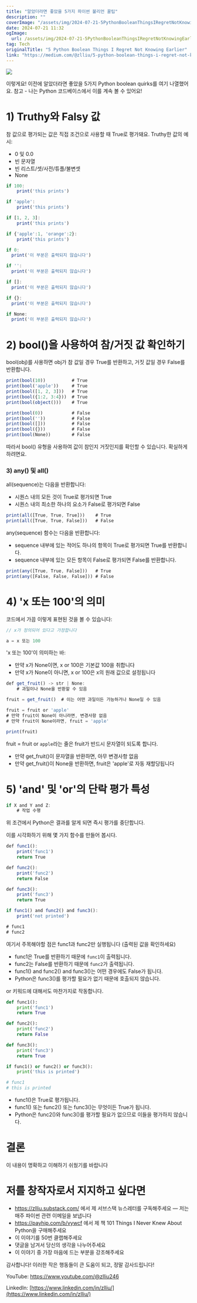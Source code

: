 ```yaml
---
title: "알았더라면 좋았을 5가지 파이썬 불리언 꿀팁"
description: ""
coverImage: "/assets/img/2024-07-21-5PythonBooleanThingsIRegretNotKnowingEarlier_0.png"
date: 2024-07-21 11:32
ogImage: 
  url: /assets/img/2024-07-21-5PythonBooleanThingsIRegretNotKnowingEarlier_0.png
tag: Tech
originalTitle: "5 Python Boolean Things I Regret Not Knowing Earlier"
link: "https://medium.com/@zlliu/5-python-boolean-things-i-regret-not-knowing-earlier-a4caf4b00d1d"
---
```



<img src="/assets/img/2024-07-21-5PythonBooleanThingsIRegretNotKnowingEarlier_0.png" />

이렇게요! 이전에 알았더라면 좋았을 5가지 Python boolean quirks를 여기 나열했어요. 참고 - 나는 Python 코드베이스에서 이를 계속 볼 수 있어요!

# 1) Truthy와 Falsy 값

참 값으로 평가되는 값은 직접 조건으로 사용할 때 True로 평가돼요. Truthy한 값의 예시:

<div class="content-ad"></div>

- 0 및 0.0
- 빈 문자열
- 빈 리스트/셋/사전/튜플/불변셋
- None

```js
if 100:
    print('this prints')

if 'apple':
    print('this prints')

if [1, 2, 3]:
    print('this prints')

if {'apple':1, 'orange':2}:
    print('this prints')
```

<div class="content-ad"></div>

```js
if 0:
  print('이 부분은 출력되지 않습니다')

if '':
  print('이 부분은 출력되지 않습니다')

if []:
  print('이 부분은 출력되지 않습니다')

if {}:
  print('이 부분은 출력되지 않습니다')

if None:
  print('이 부분은 출력되지 않습니다')
```

# 2) bool()을 사용하여 참/거짓 값 확인하기

bool(obj)를 사용하면 obj가 참 값일 경우 True를 반환하고, 거짓 값일 경우 False를 반환합니다.

```js
print(bool(10))          # True
print(bool('apple'))     # True
print(bool([1, 2, 3]))   # True
print(bool({1:2, 3:4}))  # True
print(bool(object()))    # True

print(bool(0))           # False
print(bool(''))          # False
print(bool([]))          # False
print(bool({}))          # False
print(bool(None))        # False
```

<div class="content-ad"></div>

따라서 bool() 유형을 사용하여 값이 참인지 거짓인지를 확인할 수 있습니다. 확실하게 하려면요.

### 3) any() 및 all()

all(sequence)는 다음을 반환합니다:

- 시퀀스 내의 모든 것이 True로 평가되면 True
- 시퀀스 내의 최소한 하나의 요소가 False로 평가되면 False

<div class="content-ad"></div>

```js
print(all([True, True, True]))    # True
print(all([True, True, False]))   # False
```

any(sequence) 함수는 다음을 반환합니다:

- sequence 내부에 있는 적어도 하나의 항목이 True로 평가되면 True를 반환합니다.
- sequence 내부에 있는 모든 항목이 False로 평가되면 False를 반환합니다.

```js
print(any([True, True, False]))   # True
print(any([False, False, False])) # False
```

<div class="content-ad"></div>

# 4) 'x 또는 100'의 의미

코드에서 가끔 이렇게 표현된 것을 볼 수 있습니다:

```js
// x가 정의되어 있다고 가정합니다

a = x 또는 100
```

'x 또는 100'이 의미하는 바:

<div class="content-ad"></div>

- 만약 x가 None이면, x or 100은 기본값 100을 취합니다
- 만약 x가 None이 아니면, x or 100은 x의 원래 값으로 설정됩니다

```js
def get_fruit() -> str | None:
    # 과일이나 None을 반환할 수 있음

fruit = get_fruit()  # 이는 어떤 과일이든 가능하거나 None일 수 있음

fruit = fruit or 'apple'
# 만약 fruit이 None이 아니라면, 변경사항 없음
# 만약 fruit이 None이라면, fruit = 'apple'

print(fruit)  
```

fruit = fruit or `apple`라는 줄은 fruit가 반드시 문자열이 되도록 합니다.

- 만약 get_fruit()이 문자열을 반환하면, 아무 변경사항 없음
- 만약 get_fruit()이 None을 반환하면, fruit은 'apple'로 자동 재할당됩니다

<div class="content-ad"></div>

# 5) 'and' 및 'or'의 단락 평가 특성

```js
if X and Y and Z:
    # 작업 수행
```

위 조건에서 Python은 결과를 알게 되면 즉시 평가를 중단합니다.

이를 시각화하기 위해 몇 가지 함수를 만들어 봅시다.

<div class="content-ad"></div>

```js
def func1():
    print('func1')
    return True

def func2():
    print('func2')
    return False

def func3():
    print('func3')
    return True

if func1() and func2() and func3():
    print('not printed')

# func1
# func2
```

여기서 주목해야할 점은 func1과 func2만 실행됩니다 (출력된 값을 확인하세요)

- func1은 True를 반환하기 때문에 `func1`이 출력됩니다.
- func2는 False를 반환하기 때문에 `func2`가 출력됩니다.
- func1() and func2() and func3()는 어떤 경우에도 False가 됩니다.
- Python은 func3()를 평가할 필요가 없기 때문에 호출되지 않습니다.

or 키워드에 대해서도 마찬가지로 작동합니다.

<div class="content-ad"></div>

```python
def func1():
    print('func1')
    return True

def func2():
    print('func2')
    return False

def func3():
    print('func3')
    return True

if func1() or func2() or func3():
    print('this is printed')

# func1
# this is printed
```

- func1()은 True로 평가됩니다.
- func1() 또는 func2() 또는 func3()는 무엇이든 True가 됩니다.
- Python은 func2()와 func3()를 평가할 필요가 없으므로 이들을 평가하지 않습니다.

# 결론

이 내용이 명확하고 이해하기 쉬웠기를 바랍니다


<div class="content-ad"></div>

# 저를 창작자로서 지지하고 싶다면

- https://zlliu.substack.com/ 에서 제 서브스택 뉴스레터를 구독해주세요 — 저는 매주 파이썬 관련 이메일을 보냅니다
- https://payhip.com/b/vywcf 에서 제 책 101 Things I Never Knew About Python을 구매해주세요
- 이 이야기를 50번 클랩해주세요
- 댓글을 남겨서 당신의 생각을 나누어주세요
- 이 이야기 중 가장 마음에 드는 부분을 강조해주세요

감사합니다! 이러한 작은 행동들이 큰 도움이 되고, 정말 감사드립니다!

YouTube: https://www.youtube.com/@zlliu246

<div class="content-ad"></div>

LinkedIn: [https://www.linkedin.com/in/zlliu/](https://www.linkedin.com/in/zlliu/)